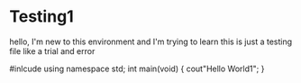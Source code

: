 # Testing1
hello, I'm new to this environment and I'm trying to learn this is just a testing file like a trial and error

#inlcude<iostream>
using namespace std;
int main(void)
{
  cout"Hello World1";
}
